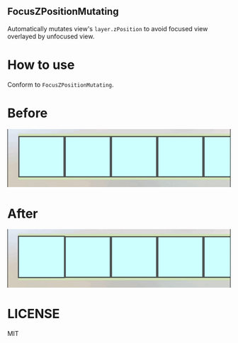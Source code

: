 FocusZPositionMutating
---
Automatically mutates view's `layer.zPosition` to avoid focused view overlayed by unfocused view.

# How to use
Conform to `FocusZPositionMutating`.

# Before
![](https://github.com/toshi0383/assets/blob/master/FocusZPositionMutating/before.gif?raw=true)

# After
![](https://github.com/toshi0383/assets/blob/master/FocusZPositionMutating/after.gif?raw=true)

# LICENSE
MIT
